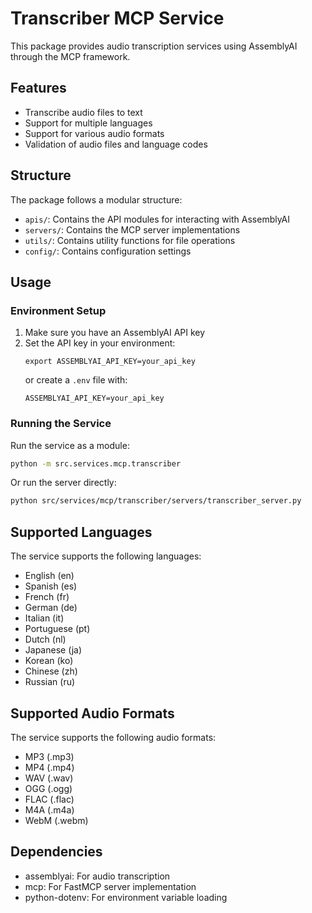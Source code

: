 # Transcriber MCP Service

This package provides audio transcription services using AssemblyAI through the MCP framework.

## Features

- Transcribe audio files to text
- Support for multiple languages
- Support for various audio formats
- Validation of audio files and language codes

## Structure

The package follows a modular structure:

- `apis/`: Contains the API modules for interacting with AssemblyAI
- `servers/`: Contains the MCP server implementations
- `utils/`: Contains utility functions for file operations
- `config/`: Contains configuration settings

## Usage

### Environment Setup

1. Make sure you have an AssemblyAI API key
2. Set the API key in your environment:
   ```
   export ASSEMBLYAI_API_KEY=your_api_key
   ```
   or create a `.env` file with:
   ```
   ASSEMBLYAI_API_KEY=your_api_key
   ```

### Running the Service

Run the service as a module:

```bash
python -m src.services.mcp.transcriber
```

Or run the server directly:

```bash
python src/services/mcp/transcriber/servers/transcriber_server.py
```

## Supported Languages

The service supports the following languages:
- English (en)
- Spanish (es)
- French (fr)
- German (de)
- Italian (it)
- Portuguese (pt)
- Dutch (nl)
- Japanese (ja)
- Korean (ko)
- Chinese (zh)
- Russian (ru)

## Supported Audio Formats

The service supports the following audio formats:
- MP3 (.mp3)
- MP4 (.mp4)
- WAV (.wav)
- OGG (.ogg)
- FLAC (.flac)
- M4A (.m4a)
- WebM (.webm)

## Dependencies

- assemblyai: For audio transcription
- mcp: For FastMCP server implementation
- python-dotenv: For environment variable loading 